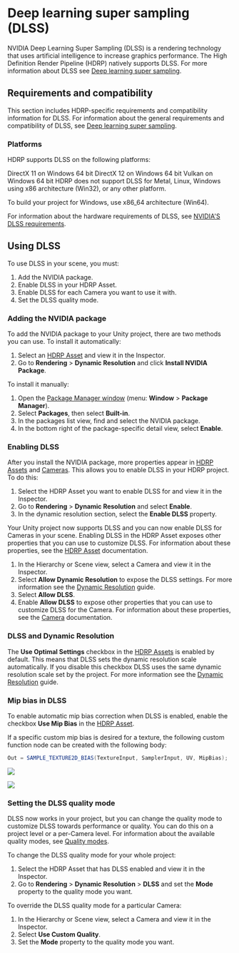 # Deep learning super sampling (DLSS)

NVIDIA Deep Learning Super Sampling (DLSS) is a rendering technology that uses artificial intelligence to increase graphics performance. The High Definition Render Pipeline (HDRP) natively supports DLSS. For more information about DLSS see [Deep learning super sampling](https://docs.unity3d.com/2021.2/Documentation/Manual/deep-learning-super-sampling.html).

## Requirements and compatibility

This section includes HDRP-specific requirements and compatibility information for DLSS. For information about the general requirements and compatibility of DLSS, see [Deep learning super sampling](https://docs.unity3d.com/2021.2/Documentation/Manual/deep-learning-super-sampling.html).

### Platforms

HDRP supports DLSS on the following platforms:

DirectX 11 on Windows 64 bit
DirectX 12 on Windows 64 bit
Vulkan on Windows 64 bit
HDRP does not support DLSS for Metal, Linux, Windows using x86 architecture (Win32), or any other platform.

To build your project for Windows, use x86_64 architecture (Win64).

For information about the hardware requirements of DLSS, see [NVIDIA'S DLSS requirements](https://developer.nvidia.com/nvidia-dlss-access-program).

## Using DLSS

To use DLSS in your scene, you must:

1. Add the NVIDIA package.
2. Enable DLSS in your HDRP Asset.
3. Enable DLSS for each Camera you want to use it with.
4. Set the DLSS quality mode.

### Adding the NVIDIA package

To add the NVIDIA package to your Unity project, there are two methods you can use. To install it automatically:

1. Select an [HDRP Asset](HDRP-Asset.md) and view it in the Inspector.
2. Go to **Rendering** > **Dynamic Resolution** and click **Install NVIDIA Package**.

To install it manually:

1. Open the [Package Manager window](https://docs.unity3d.com/Manual/upm-ui.html) (menu: **Window** > **Package Manager**).
2. Select **Packages**, then select **Built-in**.
3. In the packages list view, find and select the NVIDIA package.
4. In the bottom right of the package-specific detail view, select **Enable**.

### Enabling DLSS

After you install the NVIDIA package, more properties appear in [HDRP Assets](HDRP-Asset.md) and [Cameras](HDRP-Camera.md). This allows you to enable DLSS in your HDRP project. To do this:

1. Select the HDRP Asset you want to enable DLSS for and view it in the Inspector.
2. Go to **Rendering** > **Dynamic Resolution** and select **Enable**.
3. In the dynamic resolution section, select the **Enable DLSS** property.

Your Unity project now supports DLSS and you can now enable DLSS for Cameras in your scene. Enabling DLSS in the HDRP Asset exposes other properties that you can use to customize DLSS. For information about these properties, see the [HDRP Asset](HDRP-Asset.md) documentation.

1. In the Hierarchy or Scene view, select a Camera and view it in the Inspector.
2. Select **Allow Dynamic Resolution** to expose the DLSS settings. For more information see the [Dynamic Resolution](Dynamic-Resolution.md) guide.
3. Select **Allow DLSS**.
4. Enable **Allow DLSS** to expose other properties that you can use to customize DLSS for the Camera. For information about these properties, see the [Camera](HDRP-Camera.md) documentation.

### DLSS and Dynamic Resolution

The **Use Optimal Settings** checkbox in the [HDRP Assets](HDRP-Asset.md) is enabled by default. This means that DLSS sets the dynamic resolution scale automatically.
If you disable this checkbox DLSS uses the same dynamic resolution scale set by the project. For more information see the [Dynamic Resolution](Dynamic-Resolution.md) guide.

### Mip bias in DLSS

To enable automatic mip bias correction when DLSS is enabled, enable the checkbox **Use Mip Bias** in the [HDRP Asset](HDRO-Asset.md).

If a specific custom mip bias is desired for a texture, the following custom function node can be created with the following body:

```glsl
Out = SAMPLE_TEXTURE2D_BIAS(TextureInput, SamplerInput, UV, MipBias);
```

![](Images/CustomMipSupportNode.png)


![](Images/CustomMipSupportNodeExample.png)


### Setting the DLSS quality mode

DLSS now works in your project, but you can change the quality mode to customize DLSS towards performance or quality. You can do this on a project level or a per-Camera level. For information about the available quality modes, see [Quality modes](https://docs.unity3d.com/2021.2/Documentation/Manual/deep-learning-super-sampling.html).

To change the DLSS quality mode for your whole project:

1. Select the HDRP Asset that has DLSS enabled and view it in the Inspector.
2. Go to **Rendering** > **Dynamic Resolution** > **DLSS** and set the **Mode** property to the quality mode you want.

To override the DLSS quality mode for a particular Camera:

1. In the Hierarchy or Scene view, select a Camera and view it in the Inspector.
2. Select **Use Custom Quality**.
3. Set the **Mode** property to the quality mode you want.
